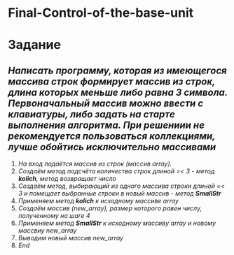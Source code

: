 # Final-Control-of-the-base-unit
# **Задание**
## *Написать программу, которая из имеющегося массива строк формирует массив из строк, длина которых меньше либо равна 3 символа. Первоначальный массив можно ввести с клавиатуры, либо задать на старте выполнения алгоритма. При решениии не рекомендуется пользоваться коллекциями, лучше обойтись исключительно массивами*
1. *На вход подаётся массив из строк (массив array).*
2. *Создаём метод подсчёта количества строк длиной =< 3 - метод **kolich**, метод возвращает число*
3. *Создаём метод, выбирающий из одного массива строки длиной =< 3 и помещает выбранные строки в новый массив - метод **SmallStr***
4. *Применяем метод **kolich** к исходному массивe array*
5. *Создаём массив (new_array), размер которого равен числу, полученному на шаге 4*
6. *Применяем метод **SmallStr** к исходному массиву array и новому массвиу new_array*
7. *Выводим новый массив new_array*
8. *End*